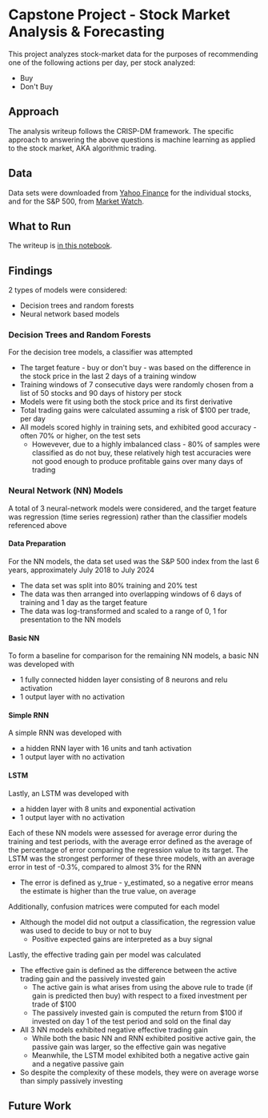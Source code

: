 # Capstone Project - Stock Market Analysis & Forecasting
This project analyzes stock-market data for the purposes of recommending one of the following actions per day, per stock analyzed:
- Buy
- Don't Buy

## Approach
The analysis writeup follows the CRISP-DM framework. The specific approach to answering the above questions is machine learning as applied to the stock market, AKA algorithmic trading.

## Data
Data sets were downloaded from [Yahoo Finance](https://finance.yahoo.com/) for the individual stocks, and for the S&P 500, from [Market Watch](https://www.marketwatch.com/investing/index/spx/download-data?startDate=4/8/2024&endDate=07/05/2024).

## What to Run
The writeup is [in this notebook](./stock_market_analysis_chipped.ipynb).

## Findings
2 types of models were considered:
- Decision trees and random forests
- Neural network based models

### Decision Trees and Random Forests
For the decision tree models, a classifier was attempted
- The target feature - buy or don't buy - was based on the difference in the stock price in the last 2 days of a training window
- Training windows of 7 consecutive days were randomly chosen from a list of 50 stocks and 90 days of history per stock
- Models were fit using both the stock price and its first derivative
- Total trading gains were calculated assuming a risk of $100 per trade, per day
- All models scored highly in training sets, and exhibited good accuracy - often 70% or higher, on the test sets
    - Howevever, due to a highly imbalanced class - 80% of samples were classified as do not buy, these relatively high test accuracies were not good enough to produce profitable gains over many days of trading

### Neural Network (NN) Models
A total of 3 neural-network models were considered, and the target feature was regression (time series regression) rather than the classifier models referenced above

#### Data Preparation
For the NN models, the data set used was the S&P 500 index from the last 6 years, approximately July 2018 to July 2024
- The data set was split into 80% training and 20% test
- The data was then arranged into overlapping windows of 6 days of training and 1 day as the target feature
- The data was log-transformed and scaled to a range of 0, 1 for presentation to the NN models

#### Basic NN
To form a baseline for comparison for the remaining NN models, a basic NN was developed with
- 1 fully connected hidden layer consisting of 8 neurons and relu activation
- 1 output layer with no activation

#### Simple RNN
A simple RNN was developed with
- a hidden RNN layer with 16 units and tanh activation
- 1 output layer with no activation

#### LSTM
Lastly, an LSTM was developed with
- a hidden layer with 8 units and exponential activation
- 1 output layer with no activation

Each of these NN models were assessed for average error during the training and test periods, with the average error defined as the average of the percentage of error comparing the regression value to its target. The LSTM was the strongest performer of these three models, with an average error in test of -0.3%, compared to almost 3% for the RNN
- The error is defined as y_true - y_estimated, so a negative error means the estimate is higher than the true value, on average

Additionally, confusion matrices were computed for each model
- Although the model did not output a classification, the regression value was used to decide to buy or not to buy
    - Positive expected gains are interpreted as a buy signal

Lastly, the effective trading gain per model was calculated
- The effective gain is defined as the difference between the active trading gain and the passively invested gain
    - The active gain is what arises from using the above rule to trade (if gain is predicted then buy) with respect to a fixed investment per trade of $100
    - The passively invested gain is computed the return from $100 if invested on day 1 of the test period and sold on the final day
- All 3 NN models exhibited negative effective trading gain
    - While both the basic NN and RNN exhibited positive active gain, the passive gain was larger, so the effective gain was negative
    - Meanwhile, the LSTM model exhibited both a negative active gain and a negative passive gain
- So despite the complexity of these models, they were on average worse than simply passively investing

## Future Work